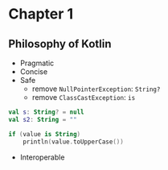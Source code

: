 # Chapter 1

## Philosophy of Kotlin
* Pragmatic
* Concise
* Safe
  * remove `NullPointerException`: `String?`
  * remove `ClassCastException`: `is`
```kotlin
val s: String? = null
val s2: String = ""

if (value is String)
    println(value.toUpperCase())
```
* Interoperable
